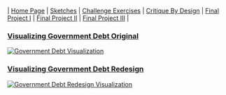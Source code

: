 | [Home Page](https://lmboos.github.io/boos-dataviz-portfolio/) | [Sketches](sketches.md) | [Challenge Exercises](challenge-exercises.md) | [Critique By Design](critique-by-design.md) | [Final Project I](final-project-part-one.md) | [Final Project II](final-project-part-two.md) | [Final Project III](final-project-part-three.md) |

### <a href="https://public.tableau.com/app/profile/lauren.boos7787/viz/GovernmentDebtOriginal/GovernmentDebtVisualization" target="_blank">Visualizing Government Debt Original</a>

<div class='tableauPlaceholder' id='viz1738025151272' style='position: relative'>
  <noscript>
    <a href='#'>
      <img alt='Government Debt Visualization ' 
        src='https:&#47;&#47;public.tableau.com&#47;static&#47;images&#47;Go&#47;GovernmentDebtOriginal&#47;GovernmentDebtVisualization&#47;1_rss.png' 
        style='border: none' />
    </a>
  </noscript>
  <object class='tableauViz'  style='display:none;'>
    <param name='host_url' value='https%3A%2F%2Fpublic.tableau.com%2F' />
    <param name='embed_code_version' value='3' /> 
    <param name='site_root' value='' />
    <param name='name' value='GovernmentDebtOriginal&#47;GovernmentDebtVisualization' />
    <param name='tabs' value='no' />
    <param name='toolbar' value='yes' />
    <param name='static_image' value='https:&#47;&#47;public.tableau.com&#47;static&#47;images&#47;Go&#47;GovernmentDebtOriginal&#47;GovernmentDebtVisualization&#47;1.png' /> 
    <param name='animate_transition' value='yes' />
    <param name='display_static_image' value='yes' />
    <param name='display_spinner' value='yes' />
    <param name='display_overlay' value='yes' />
    <param name='display_count' value='yes' />
    <param name='language' value='en-US' />
  </object>
</div>                

<script type='text/javascript'>                    
  var divElement = document.getElementById('viz1738025151272');                    
  var vizElement = divElement.getElementsByTagName('object')[0];                    
  if ( divElement.offsetWidth > 800 ) { 
    vizElement.style.width='1900px';vizElement.style.height='977px';
  } else if ( divElement.offsetWidth > 500 ) { 
    vizElement.style.width='1900px';
    vizElement.style.height='977px';
  } else { 
    vizElement.style.width='100%';
    vizElement.style.height='727px';
  }
  
  var scriptElement = document.createElement('script');                    
  scriptElement.src = 'https://public.tableau.com/javascripts/api/viz_v1.js';                    
  vizElement.parentNode.insertBefore(scriptElement, vizElement);                
</script>

### <a href="https://public.tableau.com/app/profile/lauren.boos7787/viz/GovernmentDebtRedesign/GovernmentDebtRedesignVisualization" target="_blank">Visualizing Government Debt Redesign</a>
<div class='tableauPlaceholder' id='viz1737944207895' style='position: relative'>
  <noscript>
    <a href='#'>
      <img alt='Government Debt Redesign Visualization ' 
           src='https:&#47;&#47;public.tableau.com&#47;static&#47;images&#47;Go&#47;GovernmentDebtRedesign&#47;GovernmentDebtRedesignVisualization&#47;1_rss.png' 
           style='border: none' />
    </a>
  </noscript>
  <object class='tableauViz'  style='display:none;'>
    <param name='host_url' value='https%3A%2F%2Fpublic.tableau.com%2F' /> 
    <param name='embed_code_version' value='3' /> 
    <param name='site_root' value='' />
    <param name='name' value='GovernmentDebtRedesign&#47;GovernmentDebtRedesignVisualization' />
    <param name='tabs' value='no' />
    <param name='toolbar' value='yes' />
    <param name='static_image' value='https:&#47;&#47;public.tableau.com&#47;static&#47;images&#47;Go&#47;GovernmentDebtRedesign&#47;GovernmentDebtRedesignVisualization&#47;1.png' /> 
    <param name='animate_transition' value='yes' />
    <param name='display_static_image' value='yes' />
    <param name='display_spinner' value='yes' />
    <param name='display_overlay' value='yes' />
    <param name='display_count' value='yes' />
    <param name='language' value='en-US' />
  </object>
</div>                

<script type='text/javascript'>                    
  var divElement = document.getElementById('viz1737944207895');                    
  var vizElement = divElement.getElementsByTagName('object')[0];                    
  
  if ( divElement.offsetWidth > 800 ) { 
    vizElement.style.width='1000px';
    vizElement.style.height='827px';
  } else if ( divElement.offsetWidth > 500 ) { 
    vizElement.style.width='1000px';
    vizElement.style.height='827px';
  } else { 
    vizElement.style.width='100%';
    vizElement.style.height='727px';
  }
  
  var scriptElement = document.createElement('script');                    
  scriptElement.src = 'https://public.tableau.com/javascripts/api/viz_v1.js';                    
  vizElement.parentNode.insertBefore(scriptElement, vizElement);                
</script>
